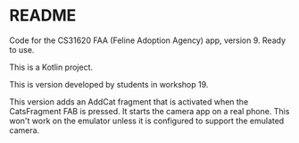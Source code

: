 # README

Code for the CS31620 FAA (Feline Adoption Agency) app, version 9. Ready to use.

This is a Kotlin project.

This is version developed by students in workshop 19.

This version adds an AddCat fragment that is activated
when the CatsFragment FAB is pressed. It starts the camera app on a real phone.
This won't work on the emulator unless it is configured to support the emulated camera.